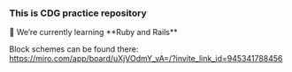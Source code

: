 <h3>This is CDG practice repository</h1>
🌱 We’re currently learning **Ruby and Rails**

Block schemes can be found there:
https://miro.com/app/board/uXjVOdmY_vA=/?invite_link_id=945341788456
